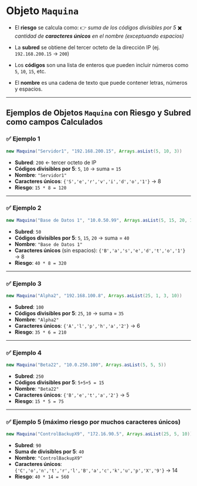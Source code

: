 
# Objeto `Maquina`


* El **riesgo** se calcula como:
  👉 *suma de los códigos divisibles por 5* ✖️ *cantidad de **caracteres únicos** en el nombre (exceptuando espacios)*

* La **subred** se obtiene del tercer octeto de la dirección IP (ej. `192.168.200.15` → `200`)

* Los **códigos** son una lista de enteros que pueden incluir números como `5`, `10`, `15`, etc.
* El **nombre** es una cadena de texto que puede contener letras, números y espacios.
---
## Ejemplos de Objetos `Maquina` con Riesgo y Subred como campos Calculados

### ✅ **Ejemplo 1**

```java
new Maquina("Servidor1", "192.168.200.15", Arrays.asList(5, 10, 3))
```

* **Subred**: `200` ← tercer octeto de IP
* **Códigos divisibles por 5**: `5`, `10` → suma = `15`
* **Nombre**: `"Servidor1"`
* **Caracteres únicos**: `{'S','e','r','v','i','d','o','1'}` → 8
* **Riesgo**: `15 * 8 = 120`

---

### ✅ **Ejemplo 2**

```java
new Maquina("Base de Datos 1", "10.0.50.99", Arrays.asList(5, 15, 20, 1))
```

* **Subred**: `50`
* **Códigos divisibles por 5**: `5`, `15`, `20` → suma = `40`
* **Nombre**: `"Base de Datos 1"`
* **Caracteres únicos** (sin espacios):
  `{'B','a','s','e','d','t','o','1'}` → 8
* **Riesgo**: `40 * 8 = 320`

---

### ✅ **Ejemplo 3**

```java
new Maquina("Alpha2", "192.168.100.8", Arrays.asList(25, 1, 3, 10))
```

* **Subred**: `100`
* **Códigos divisibles por 5**: `25`, `10` → suma = `35`
* **Nombre**: `"Alpha2"`
* **Caracteres únicos**: `{'A','l','p','h','a','2'}` → 6
* **Riesgo**: `35 * 6 = 210`

---

### ✅ **Ejemplo 4**

```java
new Maquina("Beta22", "10.0.250.100", Arrays.asList(5, 5, 5))
```

* **Subred**: `250`
* **Códigos divisibles por 5**: `5+5+5 = 15`
* **Nombre**: `"Beta22"`
* **Caracteres únicos**: `{'B','e','t','a','2'}` → 5
* **Riesgo**: `15 * 5 = 75`

---

### ✅ **Ejemplo 5 (máximo riesgo por muchos caracteres únicos)**

```java
new Maquina("ControlBackupX9", "172.16.90.5", Arrays.asList(25, 5, 10))
```

* **Subred**: `90`
* **Suma de divisibles por 5**: `40`
* **Nombre**: `"ControlBackupX9"`
* **Caracteres únicos**:
  `{'C','o','n','t','r','l','B','a','c','k','u','p','X','9'}` → 14
* **Riesgo**: `40 * 14 = 560`


